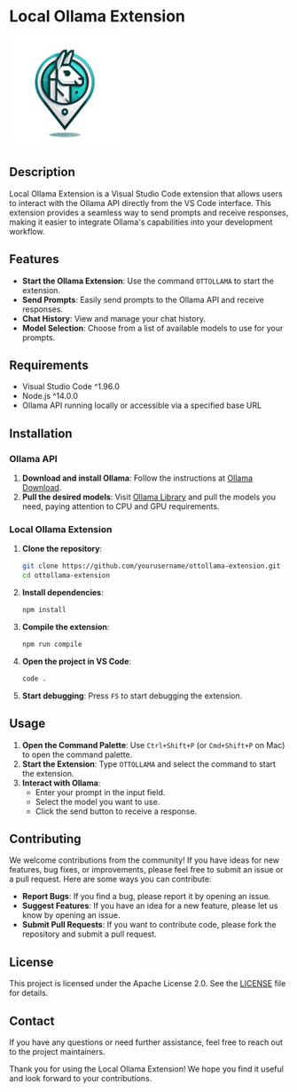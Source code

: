 # Local Ollama Extension

<img src="media/ottollama.png" alt="Ollama Logo" width="200"/>

## Description
Local Ollama Extension is a Visual Studio Code extension that allows users to interact with the Ollama API directly from the VS Code interface. This extension provides a seamless way to send prompts and receive responses, making it easier to integrate Ollama's capabilities into your development workflow.

## Features
- **Start the Ollama Extension**: Use the command `OTTOLLAMA` to start the extension.
- **Send Prompts**: Easily send prompts to the Ollama API and receive responses.
- **Chat History**: View and manage your chat history.
- **Model Selection**: Choose from a list of available models to use for your prompts.

## Requirements
- Visual Studio Code ^1.96.0
- Node.js ^14.0.0
- Ollama API running locally or accessible via a specified base URL

## Installation

### Ollama API
1. **Download and install Ollama**:
    Follow the instructions at [Ollama Download](https://ollama.com/download).
2. **Pull the desired models**:
    Visit [Ollama Library](https://ollama.com/library) and pull the models you need, paying attention to CPU and GPU requirements.

### Local Ollama Extension
1. **Clone the repository**:
    ```sh
    git clone https://github.com/yourusername/ottollama-extension.git
    cd ottollama-extension
    ```
2. **Install dependencies**:
    ```sh
    npm install
    ```
3. **Compile the extension**:
    ```sh
    npm run compile
    ```
4. **Open the project in VS Code**:
    ```sh
    code .
    ```
5. **Start debugging**:
    Press `F5` to start debugging the extension.

## Usage
1. **Open the Command Palette**:
    Use `Ctrl+Shift+P` (or `Cmd+Shift+P` on Mac) to open the command palette.
2. **Start the Extension**:
    Type `OTTOLLAMA` and select the command to start the extension.
3. **Interact with Ollama**:
    - Enter your prompt in the input field.
    - Select the model you want to use.
    - Click the send button to receive a response.

## Contributing
We welcome contributions from the community! If you have ideas for new features, bug fixes, or improvements, please feel free to submit an issue or a pull request. Here are some ways you can contribute:
- **Report Bugs**: If you find a bug, please report it by opening an issue.
- **Suggest Features**: If you have an idea for a new feature, please let us know by opening an issue.
- **Submit Pull Requests**: If you want to contribute code, please fork the repository and submit a pull request.

## License
This project is licensed under the Apache License 2.0. See the [LICENSE](./LICENSE) file for details.

## Contact
If you have any questions or need further assistance, feel free to reach out to the project maintainers.

Thank you for using the Local Ollama Extension! We hope you find it useful and look forward to your contributions.
